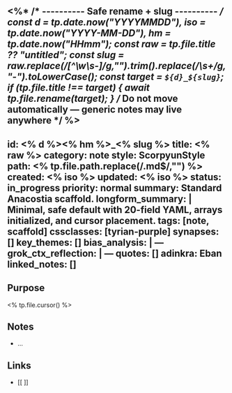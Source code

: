 <%*
/* ---------- Safe rename + slug ---------- */
const d = tp.date.now("YYYYMMDD"), iso = tp.date.now("YYYY-MM-DD"), hm = tp.date.now("HHmm");
const raw = tp.file.title ?? "untitled";
const slug = raw.replace(/[^\w\s-]/g,"").trim().replace(/\s+/g,"-").toLowerCase();
const target = `${d}_${slug}`;
if (tp.file.title !== target) { await tp.file.rename(target); }
/* Do not move automatically — generic notes may live anywhere */
%>
---
id: <% d %><% hm %>_<% slug %>
title: <% raw %>
category: note
style: ScorpyunStyle
path: <% tp.file.path.replace(/\.md$/,"") %>
created: <% iso %>
updated: <% iso %>
status: in_progress
priority: normal
summary: Standard Anacostia scaffold.
longform_summary: |
  Minimal, safe default with 20-field YAML, arrays initialized, and cursor placement.
tags: [note, scaffold]
cssclasses: [tyrian-purple]
synapses: []
key_themes: []
bias_analysis: |
  —
grok_ctx_reflection: |
  —
quotes: []
adinkra: Eban
linked_notes: []
---

## Purpose
<% tp.file.cursor() %>

## Notes
- …

## Links
- [[ ]]
